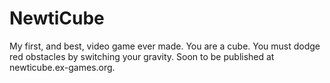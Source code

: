 # NewtiCube
My first, and best, video game ever made. You are a cube. You must dodge red obstacles by switching your gravity. Soon to be published at newticube.ex-games.org.
